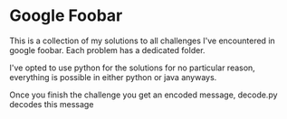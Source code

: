 # Google Foobar

This is a collection of my solutions to all challenges I've encountered in google foobar. Each problem has a dedicated folder.

I've opted to use python for the solutions for no particular reason, everything is possible in either python or java anyways.

Once you finish the challenge you get an encoded message, decode.py decodes this message